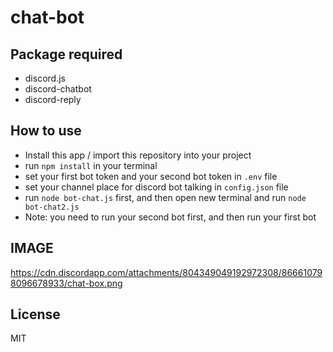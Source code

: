 # chat-bot

## Package required

- discord.js
- discord-chatbot
- discord-reply

## How to use

- Install this app / import this repository into your project
- run `npm install` in your terminal
- set your first bot token and your second bot token in `.env` file
- set your channel place for discord bot talking in `config.json` file
- run `node bot-chat.js` first, and then open new terminal and run `node bot-chat2.js`
- Note: you need to run your second bot first, and then run your first bot

## IMAGE
https://cdn.discordapp.com/attachments/804349049192972308/866610798096678933/chat-box.png
## License

MIT
